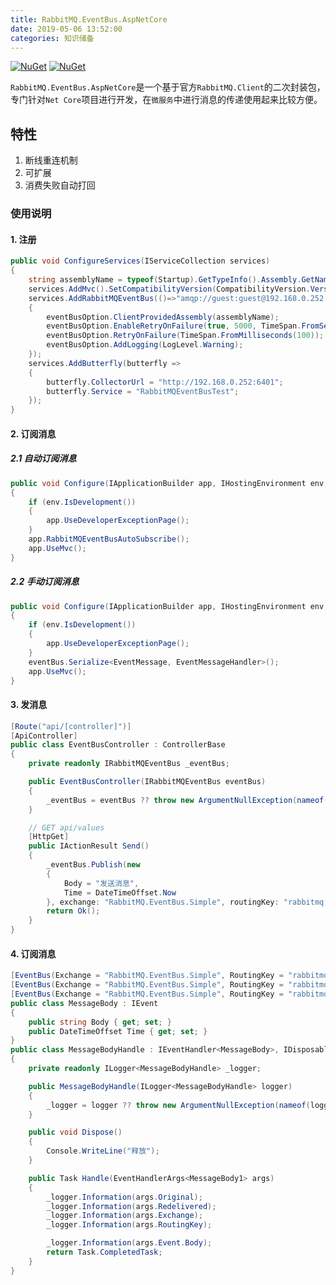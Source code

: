 ```yaml
---
title: RabbitMQ.EventBus.AspNetCore
date: 2019-05-06 13:52:00
categories: 知识储备
---
```


[![NuGet](https://img.shields.io/nuget/v/RabbitMQ.EventBus.AspNetCore.svg?style=popout)](https://www.nuget.org/packages/RabbitMQ.EventBus.AspNetCore)  [![NuGet](https://img.shields.io/nuget/dt/RabbitMQ.EventBus.AspNetCore.svg?style=popout)](https://www.nuget.org/packages/RabbitMQ.EventBus.AspNetCore)


`RabbitMQ.EventBus.AspNetCore`是一个基于官方`RabbitMQ.Client`的二次封装包，专门针对`Net Core`项目进行开发，在`微服务`中进行消息的传递使用起来比较方便。
## 特性
1. 断线重连机制
1. 可扩展
1. 消费失败自动打回

### 使用说明

#### 1. 注册
~~~ csharp
public void ConfigureServices(IServiceCollection services)
{
    string assemblyName = typeof(Startup).GetTypeInfo().Assembly.GetName().Name;
    services.AddMvc().SetCompatibilityVersion(CompatibilityVersion.Version_2_1);
    services.AddRabbitMQEventBus(()=>"amqp://guest:guest@192.168.0.252:5672/", eventBusOptionAction: eventBusOption =>
    {
        eventBusOption.ClientProvidedAssembly(assemblyName);
        eventBusOption.EnableRetryOnFailure(true, 5000, TimeSpan.FromSeconds(30));
        eventBusOption.RetryOnFailure(TimeSpan.FromMilliseconds(100));
        eventBusOption.AddLogging(LogLevel.Warning);
    });
    services.AddButterfly(butterfly =>
    {
        butterfly.CollectorUrl = "http://192.168.0.252:6401";
        butterfly.Service = "RabbitMQEventBusTest";
    });
}
~~~
#### 2. 订阅消息
##### 2.1 自动订阅消息
~~~ csharp
public void Configure(IApplicationBuilder app, IHostingEnvironment env, IServiceTracer tracer)
{
    if (env.IsDevelopment())
    {
        app.UseDeveloperExceptionPage();
    }
    app.RabbitMQEventBusAutoSubscribe();
    app.UseMvc();
}
~~~
##### 2.2 手动订阅消息
~~~ csharp
public void Configure(IApplicationBuilder app, IHostingEnvironment env, IRabbitMQEventBus eventBus)
{
    if (env.IsDevelopment())
    {
        app.UseDeveloperExceptionPage();
    }
    eventBus.Serialize<EventMessage, EventMessageHandler>();
    app.UseMvc();
}
~~~
#### 3. 发消息
~~~ csharp
[Route("api/[controller]")]
[ApiController]
public class EventBusController : ControllerBase
{
    private readonly IRabbitMQEventBus _eventBus;

    public EventBusController(IRabbitMQEventBus eventBus)
    {
        _eventBus = eventBus ?? throw new ArgumentNullException(nameof(eventBus));
    }

    // GET api/values
    [HttpGet]
    public IActionResult Send()
    {
        _eventBus.Publish(new
        {
            Body = "发送消息",
            Time = DateTimeOffset.Now
        }, exchange: "RabbitMQ.EventBus.Simple", routingKey: "rabbitmq.eventbus.test");
        return Ok();
    }
}
~~~
#### 4. 订阅消息
~~~ csharp
[EventBus(Exchange = "RabbitMQ.EventBus.Simple", RoutingKey = "rabbitmq.eventbus.test")]
[EventBus(Exchange = "RabbitMQ.EventBus.Simple", RoutingKey = "rabbitmq.eventbus.test1")]
[EventBus(Exchange = "RabbitMQ.EventBus.Simple", RoutingKey = "rabbitmq.eventbus.test2")]
public class MessageBody : IEvent
{
    public string Body { get; set; }
    public DateTimeOffset Time { get; set; }
}
public class MessageBodyHandle : IEventHandler<MessageBody>, IDisposable
{
    private readonly ILogger<MessageBodyHandle> _logger;

    public MessageBodyHandle(ILogger<MessageBodyHandle> logger)
    {
        _logger = logger ?? throw new ArgumentNullException(nameof(logger));
    }

    public void Dispose()
    {
        Console.WriteLine("释放");
    }

    public Task Handle(EventHandlerArgs<MessageBody1> args)
    {
        _logger.Information(args.Original);
        _logger.Information(args.Redelivered);
        _logger.Information(args.Exchange);
        _logger.Information(args.RoutingKey);

        _logger.Information(args.Event.Body);
        return Task.CompletedTask;
    }
}
~~~